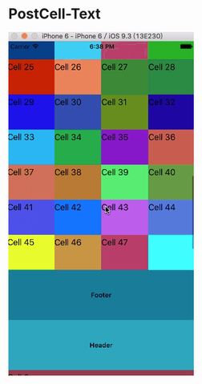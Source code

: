 # PostCell-Text

![image](https://github.com/Marviszhao/CommunityCache/blob/master/CustomLayout.gif)
